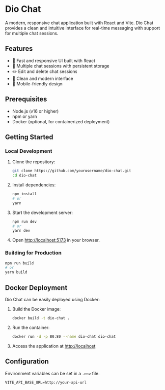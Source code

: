 # Dio Chat

A modern, responsive chat application built with React and Vite. Dio Chat provides a clean and intuitive interface for real-time messaging with support for multiple chat sessions.

## Features

- 🚀 Fast and responsive UI built with React
- 💬 Multiple chat sessions with persistent storage
- ✏️ Edit and delete chat sessions
- 🎨 Clean and modern interface
- 📱 Mobile-friendly design

## Prerequisites

- Node.js (v16 or higher)
- npm or yarn
- Docker (optional, for containerized deployment)

## Getting Started

### Local Development

1. Clone the repository:
   ```bash
   git clone https://github.com/yourusername/dio-chat.git
   cd dio-chat
   ```

2. Install dependencies:
   ```bash
   npm install
   # or
   yarn
   ```

3. Start the development server:
   ```bash
   npm run dev
   # or
   yarn dev
   ```

4. Open [http://localhost:5173](http://localhost:5173) in your browser.

### Building for Production

```bash
npm run build
# or
yarn build
```

## Docker Deployment

Dio Chat can be easily deployed using Docker:

1. Build the Docker image:
   ```bash
   docker build -t dio-chat .
   ```

2. Run the container:
   ```bash
   docker run -d -p 80:80 --name dio-chat dio-chat
   ```

3. Access the application at [http://localhost](http://localhost)

## Configuration

Environment variables can be set in a `.env` file:

```env
VITE_API_BASE_URL=http://your-api-url
```
